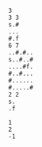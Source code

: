 ```input1
3
3 3
s.#
...
#.f
6 7
..#.#..
s..#..#
....#f.
#..#...
#......
#.....#
2 2
s.
.f
```

```output1
1
2
-1
```


